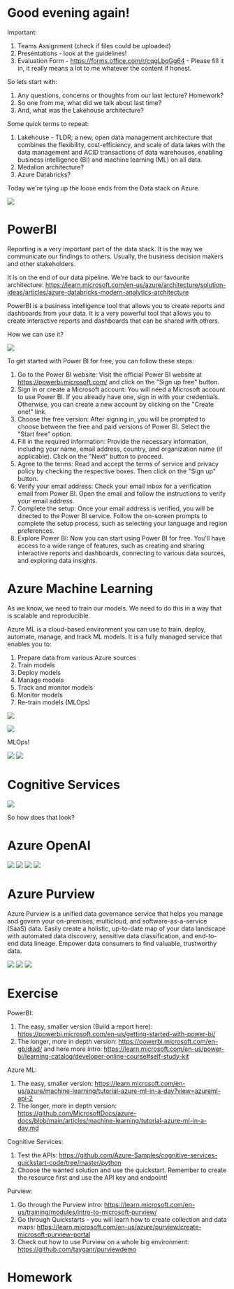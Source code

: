 # Good evening again!

Important:
1. Teams Assignment (check if files could be uploaded)
2. Presentations - look at the guidelines! 
3. Evaluation Form - https://forms.office.com/r/cqgLbqGg64 - Please fill it in, it really means a lot to me whatever the content if honest. 

So lets start with:
1. Any questions, concerns or thoughts from our last lecture? Homework? 
2. So one from me, what did we talk about last time? 
3. And, what was the Lakehouse architecture?

Some quick terms to repeat:
1. Lakehouse - TLDR; a new, open data management architecture that combines the flexibility, cost-efficiency, and scale of data lakes with the data management and ACID transactions of data warehouses, enabling business intelligence (BI) and machine learning (ML) on all data.
2. Medalion architecture? 
3. Azure Databricks?

Today we're tying up the loose ends from the Data stack on Azure. 

![](img/azure-data-services.png)

# PowerBI 

Reporting is a very important part of the data stack. It is the way we communicate our findings to others. Usually, the business decision makers and other stakeholders. 

It is on the end of our data pipeline. 
We're back to our favourite architecture: https://learn.microsoft.com/en-us/azure/architecture/solution-ideas/articles/azure-databricks-modern-analytics-architecture

PowerBI is a business intelligence tool that allows you to create reports and dashboards from your data. It is a very powerful tool that allows you to create interactive reports and dashboards that can be shared with others. 

How we can use it? 

![](img/powerbi-options.png)

To get started with Power BI for free, you can follow these steps:

1. Go to the Power BI website: Visit the official Power BI website at https://powerbi.microsoft.com/ and click on the "Sign up free" button.
2. Sign in or create a Microsoft account: You will need a Microsoft account to use Power BI. If you already have one, sign in with your credentials. Otherwise, you can create a new account by clicking on the "Create one!" link.
3. Choose the free version: After signing in, you will be prompted to choose between the free and paid versions of Power BI. Select the "Start free" option.
4. Fill in the required information: Provide the necessary information, including your name, email address, country, and organization name (if applicable). Click on the "Next" button to proceed.
5. Agree to the terms: Read and accept the terms of service and privacy policy by checking the respective boxes. Then click on the "Sign up" button.
6. Verify your email address: Check your email inbox for a verification email from Power BI. Open the email and follow the instructions to verify your email address.
7. Complete the setup: Once your email address is verified, you will be directed to the Power BI service. Follow the on-screen prompts to complete the setup process, such as selecting your language and region preferences.
8. Explore Power BI: Now you can start using Power BI for free. You'll have access to a wide range of features, such as creating and sharing interactive reports and dashboards, connecting to various data sources, and exploring data insights.

# Azure Machine Learning

As we know, we need to train our models. We need to do this in a way that is scalable and reproducible.  

Azure ML is a cloud-based environment you can use to train, deploy, automate, manage, and track ML models. It is a fully managed service that enables you to: 
1. Prepare data from various Azure sources
2. Train models
3. Deploy models
4. Manage models
5. Track and monitor models
6. Monitor models
7. Re-train models (MLOps)

![](img/azureml.png)

![](img/azureml-architecture.png)

MLOps!  

![](img/azureml-mlops.png)
![](img/azureml-mlops2.png)

# Cognitive Services 

![](img/azure-cs.png)

So how does that look? 

# Azure OpenAI

![](img/openai-ms.png)
![](img/openai-stack.png)
![](img/openai-new.png)
![](img/openai-usecases.png)

# Azure Purview 

Azure Purview is a unified data governance service that helps you manage and govern your on-premises, multicloud, and software-as-a-service (SaaS) data. Easily create a holistic, up-to-date map of your data landscape with automated data discovery, sensitive data classification, and end-to-end data lineage. Empower data consumers to find valuable, trustworthy data.

![](img/azure-synapse-full.png)
![](img/azure-purview.png)
![](img/azure-purview2.png)

# Exercise 

PowerBI:
1. The easy, smaller version (Build a report here): https://powerbi.microsoft.com/en-us/getting-started-with-power-bi/
2. The longer, more in depth version: https://powerbi.microsoft.com/en-gb/diad/ and here more intro: https://learn.microsoft.com/en-us/power-bi/learning-catalog/developer-online-course#self-study-kit

Azure ML:
1. The easy, smaller version: https://learn.microsoft.com/en-us/azure/machine-learning/tutorial-azure-ml-in-a-day?view=azureml-api-2
2. The longer, more in depth version: https://github.com/MicrosoftDocs/azure-docs/blob/main/articles/machine-learning/tutorial-azure-ml-in-a-day.md

Cognitive Services:
1. Test the APIs: https://github.com/Azure-Samples/cognitive-services-quickstart-code/tree/master/python
2. Choose the wanted solution and use the quickstart. Remember to create the resource first and use the API key and endpoint! 

Purview:
1. Go through the Purview intro: https://learn.microsoft.com/en-us/training/modules/intro-to-microsoft-purview/
2. Go through Quickstarts - you will learn how to create collection and data maps: https://learn.microsoft.com/en-us/azure/purview/create-microsoft-purview-portal
3. Check out how to use Purview on a whole big environment: https://github.com/tayganr/purviewdemo

# Homework

